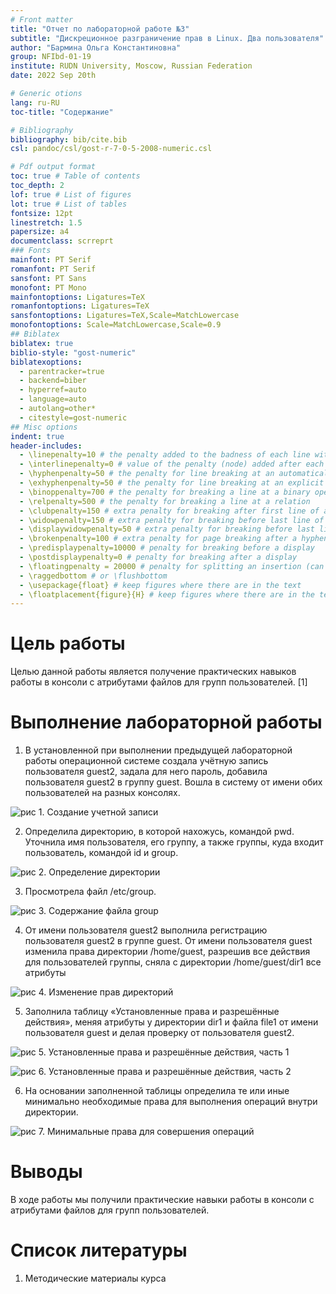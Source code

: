 ```yaml
---
# Front matter
title: "Отчет по лабораторной работе №3"
subtitle: "Дискреционное разграничение прав в Linux. Два пользователя"
author: "Бармина Ольга Константиновна"
group: NFIbd-01-19
institute: RUDN University, Moscow, Russian Federation
date: 2022 Sep 20th

# Generic otions
lang: ru-RU
toc-title: "Содержание"

# Bibliography
bibliography: bib/cite.bib
csl: pandoc/csl/gost-r-7-0-5-2008-numeric.csl

# Pdf output format
toc: true # Table of contents
toc_depth: 2
lof: true # List of figures
lot: true # List of tables
fontsize: 12pt
linestretch: 1.5
papersize: a4
documentclass: scrreprt
### Fonts
mainfont: PT Serif
romanfont: PT Serif
sansfont: PT Sans
monofont: PT Mono
mainfontoptions: Ligatures=TeX
romanfontoptions: Ligatures=TeX
sansfontoptions: Ligatures=TeX,Scale=MatchLowercase
monofontoptions: Scale=MatchLowercase,Scale=0.9
## Biblatex
biblatex: true
biblio-style: "gost-numeric"
biblatexoptions:
  - parentracker=true
  - backend=biber
  - hyperref=auto
  - language=auto
  - autolang=other*
  - citestyle=gost-numeric
## Misc options
indent: true
header-includes:
  - \linepenalty=10 # the penalty added to the badness of each line within a paragraph (no associated penalty node) Increasing the value makes tex try to have fewer lines in the paragraph.
  - \interlinepenalty=0 # value of the penalty (node) added after each line of a paragraph.
  - \hyphenpenalty=50 # the penalty for line breaking at an automatically inserted hyphen
  - \exhyphenpenalty=50 # the penalty for line breaking at an explicit hyphen
  - \binoppenalty=700 # the penalty for breaking a line at a binary operator
  - \relpenalty=500 # the penalty for breaking a line at a relation
  - \clubpenalty=150 # extra penalty for breaking after first line of a paragraph
  - \widowpenalty=150 # extra penalty for breaking before last line of a paragraph
  - \displaywidowpenalty=50 # extra penalty for breaking before last line before a display math
  - \brokenpenalty=100 # extra penalty for page breaking after a hyphenated line
  - \predisplaypenalty=10000 # penalty for breaking before a display
  - \postdisplaypenalty=0 # penalty for breaking after a display
  - \floatingpenalty = 20000 # penalty for splitting an insertion (can only be split footnote in standard LaTeX)
  - \raggedbottom # or \flushbottom
  - \usepackage{float} # keep figures where there are in the text
  - \floatplacement{figure}{H} # keep figures where there are in the text
---
```


# Цель работы

Целью данной работы является получение практических навыков работы в консоли с атрибутами файлов для групп пользователей. [1]

# Выполнение лабораторной работы

1. В установленной при выполнении предыдущей лабораторной работы операционной системе создала учётную запись пользователя guest2, задала для него пароль, добавила пользователя guest2 в группу guest. Вошла в систему от имени обих пользователей на разных консолях.

![рис 1. Создание учетной записи](images/1.jpg)

2. Определила директорию, в которой нахожусь, командой pwd. Уточнила имя пользователя, его группу, а также группы, куда входит пользователь, командой id и group.

![рис 2. Определение директории](images/2.jpg)

3. Просмотрела файл /etc/group. 

![рис 3. Содержание файла group](images/3.jpg)

4. От имени пользователя guest2 выполнила регистрацию пользователя
guest2 в группе guest. От имени пользователя guest изменила права директории /home/guest, разрешив все действия для пользователей группы,  сняла с директории /home/guest/dir1 все атрибуты 

![рис 4. Изменение прав директорий](images/4.jpg)

5. Заполнила таблицу «Установленные права и разрешённые действия», меняя атрибуты у директории dir1 и файла file1 от имени пользователя guest и делая проверку от пользователя guest2.

![рис 5. Установленные права и разрешённые действия, часть 1](images/5.jpg)

![рис 6. Установленные права и разрешённые действия, часть 2](images/6.jpg)

6. На основании заполненной таблицы определила те или иные минимально необходимые права для выполнения операций внутри директории.

![рис 7. Минимальные права для совершения операций](images/7.jpg)

# Выводы

В ходе работы мы получили практические навыки работы в консоли с атрибутами файлов для групп пользователей.

# Список литературы

1. Методические материалы курса